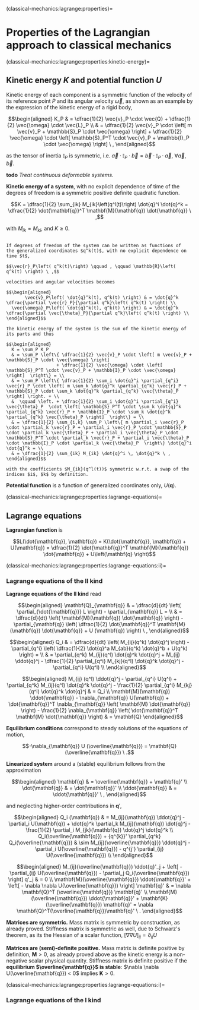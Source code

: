 (classical-mechanics:lagrange:properties)=
# Properties of the Lagrangian approach to classical mechanics

(classical-mechanics:lagrange:properties:kinetic-energy)=
## Kinetic energy $K$ and potential function $U$

Kinetic energy of each component is a symmetric function of the velocity of its reference point $P$ and its angular velocity $\vec{\omega}$, as shown as an example by the expression of the kinetic energy of a rigid body,

$$\begin{aligned}
  K_P 
  & = \dfrac{1}{2} \vec{v}_P \cdot \vec{Q} + \dfrac{1}{2} \vec{\omega} \cdot \vec{L}_P \\
  & = \dfrac{1}{2} \vec{v}_P \cdot \left[ m \vec{v}_P + \mathbb{S}_P \cdot \vec{\omega} \right] 
    + \dfrac{1}{2} \vec{\omega} \cdot \left[ \mathbb{S}_P^T \cdot \vec{v}_P + \mathbb{I}_P \cdot \vec{\omega} \right] \ ,
\end{aligned}$$

as the tensor of inertia $\mathbb{I}_P$ is symmetric, i.e. $\vec{a} \cdot \mathbb{I}_P \cdot \vec{b} = \vec{b} \cdot \mathbb{I}_P \cdot \vec{a}$, $\forall \vec{a}, \vec{b}$.

**todo** *Treat continuous deformable systems.*

**Kinetic energy of a system**, with no explicit dependence of time of the degrees of freedom is a symmetric positive definite quadratic function.

$$K = \dfrac{1}{2} \sum_{ik} M_{ik}\left(q^l(t)\right) \dot{q}^i \dot{q}^k = \dfrac{1}{2} \dot{\mathbf{q}}^T \mathbf{M}(\mathbf{q}) \dot{\mathbf{q}} \ ,$$

with $M_{ik} = M_{ki}$, and $K \ge 0$.

```{dropdown} Kinetic energy symmetric quadratic form of generalized coordinates.

If degrees of freedom of the system can be written as functions of  the generalized coordinates $q^k(t)$, with no explicit dependence on time $t$, 

$$\vec{r}_P\left( q^k(t)\right) \qquad , \qquad \mathbb{R}\left( q^k(t) \right) \ ,$$

velocities and angular velocities becomes

$$\begin{aligned}
       \vec{v}_P\left( \dot{q}^k(t), q^k(t) \right) & = \dot{q}^k \dfrac{\partial \vec{r}_P}{\partial q^k}\left( q^k(t) \right) \\
  \vec{\omega}_P\left( \dot{q}^k(t), q^k(t) \right) & = \dot{q}^k \dfrac{\partial \vec{\theta}_P}{\partial q^k}\left( q^k(t) \right) \\
\end{aligned}$$

The kinetic energy of the system is the sum of the kinetic energy of its parts and thus

$$\begin{aligned}
  K = \sum_P K_P 
  & = \sum_P \left\{ \dfrac{1}{2} \vec{v}_P \cdot \left[ m \vec{v}_P + \mathbb{S}_P \cdot \vec{\omega} \right] 
                   + \dfrac{1}{2} \vec{\omega} \cdot \left[ \mathbb{S}_P^T \cdot \vec{v}_P + \mathbb{I}_P \cdot \vec{\omega} \right]  \right\} = \\
  & = \sum_P \left\{ \dfrac{1}{2} \sum_i \dot{q}^i \partial_{q^i} \vec{r}_P \cdot \left[ m \sum_k \dot{q}^k \partial_{q^k} \vec{r}_P + \mathbb{S}_P \cdot \sum_k \dot{q}^k \partial_{q^k} \vec{\theta}_P \right] \right. + \\ 
  &  \qquad \left. + \dfrac{1}{2} \sum_i \dot{q}^i \partial_{q^i} \vec{\theta}_P  \cdot \left[ \mathbb{S}_P^T \cdot \sum_k \dot{q}^k \partial_{q^k} \vec{r}_P + \mathbb{I}_P \cdot \sum_k \dot{q}^k \partial_{q^k} \vec{\theta}_P \right]  \right\} = \\
  & = \dfrac{1}{2} \sum_{i,k} \sum_P \left\{ m \partial_i \vec{r}_P \cdot \partial_k \vec{r}_P + \partial_i \vec{r}_P \cdot \mathbb{S}_P \cdot \partial_k \vec{\theta}_P + \partial_i \vec{\theta}_P \cdot \mathbb{S}_P^T \cdot \partial_k \vec{r}_P + \partial_i \vec{\theta}_P \cdot \mathbb{I}_P \cdot \partial_k \vec{\theta}_P  \right\} \dot{q}^i \dot{q}^k = \\
  & = \dfrac{1}{2} \sum_{ik} M_{ik} \dot{q}^i \, \dot{q}^k \ ,
\end{aligned}$$

with the coefficients $M_{ik}(q^l(t))$ symmetric w.r.t. a swap of the indices $i$, $k$ by definition.

```

**Potential function** is a function of generalized coordinates only, $U(\mathbf{q})$.

(classical-mechanics:lagrange:properties:lagrange-equations)=
## Lagrange equations

**Lagrangian function** is

$$L(\dot{\mathbf{q}}, \mathbf{q}) = K(\dot{\mathbf{q}}, \mathbf{q}) + U(\mathbf{q}) = \dfrac{1}{2} \dot{\mathbf{q}}^T \mathbf{M}(\mathbf{q}) \dot{\mathbf{q}} + U\left(\mathbf{q} \right)$$

(classical-mechanics:lagrange:properties:lagrange-equations:ii)=
### Lagrange equations of the II kind

**Lagrange equations of the II kind** read

$$\begin{aligned}
  \mathbf{Q}_{\mathbf{q}}
  & = \dfrac{d}{dt} \left( \partial_{\dot{\mathbf{q}}} L  \right) - \partial_{\mathbf{q}} L =  \\
  & = \dfrac{d}{dt} \left( \mathbf{M}(\mathbf{q}) \dot{\mathbf{q}} \right) - \partial_{\mathbf{q}} \left( \dfrac{1}{2} \dot{\mathbf{q}}^T \mathbf{M}(\mathbf{q}) \dot{\mathbf{q}} + U (\mathbf{q}) \right) \ ,
\end{aligned}$$

$$\begin{aligned}
 Q_i 
 & = \dfrac{d}{dt} \left( M_{ij}(q^k) \dot{q}^j \right) - \partial_{q^i} \left( \dfrac{1}{2} \dot{q}^a M_{ab}(q^k) \dot{q}^b + U(q^k) \right) = \\
 & = \partial_{q^k} M_{ij}(q^l) \dot{q}^k \dot{q}^j + M_{ij} \ddot{q}^j - \dfrac{1}{2} \partial_{q^i} M_{kj}(q^l) \dot{q}^k \dot{q}^j - \partial_{q^i} U(q^l) \\
\end{aligned}$$

$$\begin{aligned}
  M_{ij} (q^l) \ddot{q}^j - \partial_{q^i} U(q^l) + \partial_{q^k} M_{ij}(q^l) \dot{q}^k \dot{q}^j - \frac{1}{2} \partial_{q^i} M_{kj}(q^l) \dot{q}^k \dot{q}^j & = Q_i \\
  \mathbf{M}(\mathbf{q}) \ddot{\mathbf{q}} - \nabla_{\mathbf{q}} U(\mathbf{q}) + \dot{\mathbf{q}}^T \nabla_{\mathbf{q}} \left( \mathbf{M} \dot{\mathbf{q}} \right) - \frac{1}{2} \nabla_{\mathbf{q}} \left( \dot{\mathbf{q}}^T \mathbf{M} \dot{\mathbf{q}} \right) & = \mathbf{Q}
\end{aligned}$$

**Equilibrium conditions** correspond to steady solutions of the equations of motion,

$$-\nabla_{\mathbf{q}} U (\overline{\mathbf{q}}) = \mathbf{Q}(\overline{\mathbf{q}}) \ .$$

**Linearized system** around a (stable) equilibrium follows from the approximation 

$$\begin{aligned}
  \mathbf{q}        & = \overline{\mathbf{q}} + \mathbf{q}'  \\
  \dot{\mathbf{q}}  & =                    \dot{\mathbf{q}}' \\
  \ddot{\mathbf{q}} & =                   \ddot{\mathbf{q}}' \ ,
\end{aligned}$$

and neglecting higher-order contributions in $\mathbf{q}'$,

$$\begin{aligned}
Q_i (\mathbf{q})
  & = M_{ij}(\mathbf{q}) \ddot{q}^j - \partial_i U(\mathbf{q}) + \dot{q}^k \partial_k M_{ij}(\mathbf{q}) \dot{q}^j - \frac{1}{2} \partial_i M_{jk}(\mathbf{q}) \dot{q}^j \dot{q}^k  \\
  Q_i(\overline{\mathbf{q}}) + {q^{k}}' \partial_{q^k} Q_i(\overline{\mathbf{q}}) & \sim M_{ij}(\overline{\mathbf{q}}) \ddot{q}^j - \partial_i U(\overline{\mathbf{q}}) - q^{j'} \partial_{ij} U(\overline{\mathbf{q}}) \\
\end{aligned}$$

$$\begin{aligned}
    M_{ij}(\overline{\mathbf{q}}) \ddot{q}'_j + \left[ - \partial_{ij} U(\overline{\mathbf{q}}) - \partial_j Q_i(\overline{\mathbf{q}}) \right] q'_j  & = 0 \\
    \mathbf{M}(\overline{\mathbf{q}}) \ddot{\mathbf{q}}' + \left[ - \nabla \nabla U(\overline{\mathbf{q}}) \right] \mathbf{q}' & = \nabla \mathbf{Q}^T (\overline{\mathbf{q}}) \mathbf{q}' \\
    \mathbf{M}(\overline{\mathbf{q}}) \ddot{\mathbf{q}}' + \mathbf{K}(\overline{\mathbf{q}}) \mathbf{q}' = \nabla \mathbf{Q}^T(\overline{\mathbf{q}})\mathbf{q}' \ .
\end{aligned}$$

**Matrices are symmetric.** Mass matrix is symmetric by construction, as already proved. Stiffness matrix is symmetric as well, due to Schwarz's theorem, as its the Hessian of a scalar function, $\left[ \nabla \nabla U \right]_{ij} = \partial_{ij} U$

**Matrices are (semi)-definite positive.** Mass matrix is definite positive by definition, $\mathbf{M} > 0$, as already proved above as the kinetic energy is a non-negative scalar physical quantity. Stiffness matrix is definite positive if the **equilibrium $\overline{\mathbf{q}}$ is stable**: $\nabla \nabla U(\overline{\mathbf{q}}) < 0$ implies $\mathbf{K} > 0$.

(classical-mechanics:lagrange:properties:lagrange-equations:i)=
### Lagrange equations of the I kind

